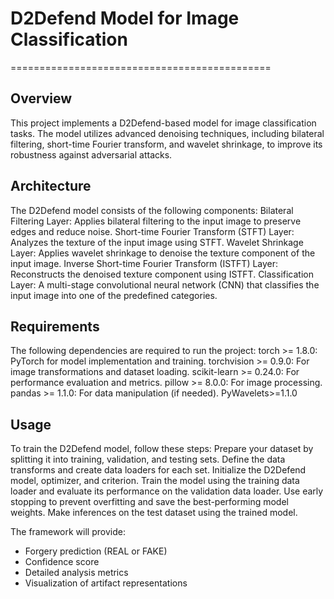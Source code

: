 # D2Defend Model for Image Classification
=============================================
## Overview
This project implements a D2Defend-based model for image classification tasks. The model utilizes advanced denoising techniques, including bilateral filtering, short-time Fourier transform, and wavelet shrinkage, to improve its robustness against adversarial attacks.

## Architecture
The D2Defend model consists of the following components:
Bilateral Filtering Layer: Applies bilateral filtering to the input image to preserve edges and reduce noise.
Short-time Fourier Transform (STFT) Layer: Analyzes the texture of the input image using STFT.
Wavelet Shrinkage Layer: Applies wavelet shrinkage to denoise the texture component of the input image.
Inverse Short-time Fourier Transform (ISTFT) Layer: Reconstructs the denoised texture component using ISTFT.
Classification Layer: A multi-stage convolutional neural network (CNN) that classifies the input image into one of the predefined categories.

## Requirements
The following dependencies are required to run the project:
torch >= 1.8.0: PyTorch for model implementation and training.
torchvision >= 0.9.0: For image transformations and dataset loading.
scikit-learn >= 0.24.0: For performance evaluation and metrics.
pillow >= 8.0.0: For image processing.
pandas >= 1.1.0: For data manipulation (if needed).
PyWavelets>=1.1.0


## Usage
To train the D2Defend model, follow these steps:
Prepare your dataset by splitting it into training, validation, and testing sets.
Define the data transforms and create data loaders for each set.
Initialize the D2Defend model, optimizer, and criterion.
Train the model using the training data loader and evaluate its performance on the validation data loader.
Use early stopping to prevent overfitting and save the best-performing model weights.
Make inferences on the test dataset using the trained model.

The framework will provide:
- Forgery prediction (REAL or FAKE)
- Confidence score
- Detailed analysis metrics
- Visualization of artifact representations